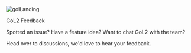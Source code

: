 \
\
![golLanding](https://user-images.githubusercontent.com/5764504/171171394-5f7b5753-6f48-4b5f-96a1-c03d6fb9e222.svg)

GoL2 Feedback

Spotted an issue? 
Have a feature idea?
Want to chat GoL2 with the team? 

Head over to discussions, we'd love to hear your feedback. 
